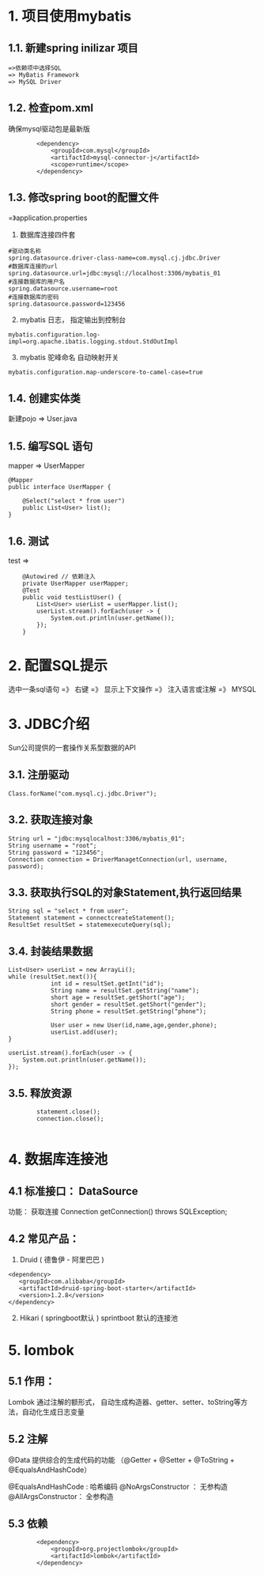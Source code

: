 # 1. 项目使用mybatis
## 1.1. 新建spring inilizar 项目
    =>依赖项中选择SQL
    => MyBatis Framework
    => MySQL Driver

## 1.2. 检查pom.xml
确保mysql驱动包是最新版
```
        <dependency>
            <groupId>com.mysql</groupId>
            <artifactId>mysql-connector-j</artifactId>
            <scope>runtime</scope>
        </dependency>
```



## 1.3. 修改spring boot的配置文件
=》application.properties
1. 数据库连接四件套
```
#驱动类名称
spring.datasource.driver-class-name=com.mysql.cj.jdbc.Driver
#数据库连接的url
spring.datasource.url=jdbc:mysql://localhost:3306/mybatis_01
#连接数据库的用户名
spring.datasource.username=root
#连接数据库的密码
spring.datasource.password=123456
```

2. mybatis 日志， 指定输出到控制台
```
mybatis.configuration.log-impl=org.apache.ibatis.logging.stdout.StdOutImpl
```

3. mybatis 驼峰命名 自动映射开关
```
mybatis.configuration.map-underscore-to-camel-case=true
```


## 1.4. 创建实体类
新建pojo => User.java


## 1.5. 编写SQL 语句
mapper => UserMapper
```
@Mapper 
public interface UserMapper {

    @Select("select * from user")
    public List<User> list();
}
```

## 1.6. 测试
test => 
```
    @Autowired // 依赖注入
    private UserMapper userMapper;
    @Test
    public void testListUser() {
        List<User> userList = userMapper.list();
        userList.stream().forEach(user -> {
            System.out.println(user.getName());
        });
    }

```


# 2. 配置SQL提示
选中一条sql语句
=》 右键 =》 显示上下文操作
=》 注入语言或注解 =》 MYSQL






# 3. JDBC介绍
Sun公司提供的一套操作关系型数据的API

## 3.1. 注册驱动
```
Class.forName("com.mysql.cj.jdbc.Driver");
```
## 3.2. 获取连接对象
```
String url = "jdbc:mysqlocalhost:3306/mybatis_01";
String username = "root";
String password = "123456";
Connection connection = DriverManagetConnection(url, username, password);
```
## 3.3. 获取执行SQL的对象Statement,执行返回结果
```
String sql = "select * from user";
Statement statement = connectcreateStatement();
ResultSet resultSet = statemexecuteQuery(sql);
```
## 3.4. 封装结果数据
```
List<User> userList = new ArrayLi();
while (resultSet.next()){
            int id = resultSet.getInt("id");
            String name = resultSet.getString("name");
            short age = resultSet.getShort("age");
            short gender = resultSet.getShort("gender");
            String phone = resultSet.getString("phone");

            User user = new User(id,name,age,gender,phone);
            userList.add(user);
}

userList.stream().forEach(user -> {
    System.out.println(user.getName());
});
```
## 3.5. 释放资源
```
        statement.close();
        connection.close();
    
```



# 4. 数据库连接池
## 4.1 标准接口： DataSource
功能： 获取连接
Connection getConnection() throws SQLException;

## 4.2 常见产品：
1. Druid ( 德鲁伊 - 阿里巴巴 )
```
<dependency>
   <groupId>com.alibaba</groupId>
   <artifactId>druid-spring-boot-starter</artifactId>
   <version>1.2.8</version>
</dependency>
```

2. Hikari ( springboot默认 )
sprintboot 默认的连接池





# 5. lombok
## 5.1 作用：
Lombok 通过注解的额形式， 自动生成构造器、getter、setter、toString等方法，自动化生成日志变量
 

## 5.2 注解
@Data 提供综合的生成代码的功能
（@Getter + @Setter + @ToString + @EqualsAndHashCode）

@EqualsAndHashCode :  哈希编码
@NoArgsConstructor ： 无参构造
@AllArgsConstructor： 全参构造

## 5.3 依赖
```
        <dependency>
            <groupId>org.projectlombok</groupId>
            <artifactId>lombok</artifactId>
        </dependency>
```






























